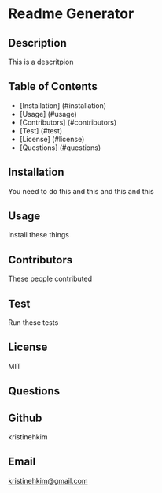 # Readme Generator
## Description 
This is a descritpion
## Table of Contents
* [Installation] (#installation)
* [Usage] (#usage)
* [Contributors] (#contributors)
* [Test] (#test)
* [License] (#license)
* [Questions] (#questions)
## Installation 
You need to do this and this and this and this
## Usage 
Install these things
## Contributors 
These people contributed
## Test 
Run these tests
## License 
MIT
## Questions
## Github 
kristinehkim
## Email 
kristinehkim@gmail.com
